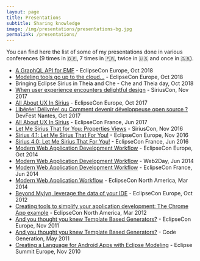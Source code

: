 ```yaml
---
layout: page
title: Presentations
subtitle: Sharing knowledge
image: /img/presentations/presentations-bg.jpg
permalink: /presentations/
---
```


You can find here the list of some of my presentations done in various conferences (9 times in 🇩🇪, 7 times in 🇫🇷,  twice in 🇺🇸 and once in 🇬🇧).

* [A GraphQL API for EMF](https://www.eclipsecon.org/europe2018/sessions/graphql-api-emf) - EclipseCon Europe, Oct 2018
* [Modeling tools go up to the cloud...](https://www.eclipsecon.org/europe2018/sessions/modeling-tools-go-cloud…) - EclipseCon Europe, Oct 2018
* Bringing Eclipse Sirius in Theia and Che - Che and Theia day, Oct 2018
* [When user experience encounters delightful design](https://www.siriuscon.org) - SiriusCon, Nov 2017
* [All About UX In Sirius](https://www.eclipsecon.org/europe2017/session/all-about-ux-sirius) - EclipseCon Europe, Oct 2017
* [Libérée! Délivrée! ou Comment devenir développeuse open source ?](https://devfest.gdgnantes.com/schedule/day1?sessionId=2061) DevFest Nantes, Oct 2017
* [All About UX In Sirius](https://www.eclipsecon.org/france2017/session/all-about-ux-sirius) - EclipseCon France, Jun 2017
* [Let Me Sirius That for You: Properties Views](https://www.siriuscon.org/2016/) - SiriusCon, Nov 2016
* [Sirius 4.1: Let Me Sirius That For You!](https://www.eclipsecon.org/europe2016/session/sirius-41-let-me-sirius-you) - EclipseCon Europe, Nov 2016
* [Sirius 4.0: Let Me Sirius That For You!](https://www.eclipsecon.org/france2016/session/sirius-40-let-me-sirius-you) - EclipseCon France, Jun 2016
* [Modern Web Application Development Workflow](https://www.eclipsecon.org/europe2014/session/modern-web-application-development-workflow.html) - EclipseCon Europe, Oct 2014
* [Modern Web Application Development Workflow](http://www.slideshare.net/sbegaudeau/modern-web-application-development-workflow-web2day) - Web2Day, Jun 2014
* [Modern Web Application Development Workflow](https://www.eclipsecon.org/france2014/session/modern-web-application-development-workflow.html) - EclipseCon France, Jun 2014
* [Modern Web Application Workflow](https://www.eclipsecon.org/na2014/session/modern-web-application-workflow.html) - EclipseCon North America, Mar 2014
* [Beyond Mylyn, leverage the data of your IDE](https://www.eclipsecon.org/europe2012/sessions/beyond-mylyn-leverage-data-your-ide.html) - EclipseCon Europe, Oct 2012
* [Creating tools to simplify your application development: The Chrome App example](https://www.eclipsecon.org/2012/sessions/creating-tools-simplify-your-application-development-chrome-app-example.html) - EclipseCon North America, Mar 2012
* [And you thought you knew Template Based Generators?](https://www.eclipsecon.org/europe2011/sessions/and-you-thought-you-knew-template-based-generators.html) - EclipseCon Europe, Nov 2011
* [And you thought you knew Template Based Generators?](https://www.infoq.com/presentations/Acceleo) - Code Generation, May 2011
* [Creating a Language for Android Apps with Eclipse Modeling](https://www.eclipsecon.org/summiteurope2010/sessions/indexe495.html?id=1833) - Eclipse Summit Europe, Nov 2010
